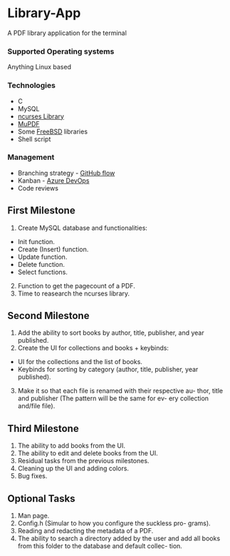 # Library-App
A PDF library application for the terminal

### Supported Operating systems
Anything Linux based

### Technologies
* C
* MySQL
* [ncurses Library](https://invisible-island.net/ncurses/)
* [MuPDF](https://mupdf.com/downloads/index.html)
* Some [FreeBSD](https://www.freebsd.org/) libraries
* Shell script

### Management
* Branching strategy - [GitHub flow](https://githubflow.github.io/)
* Kanban - [Azure DevOps](https://dev.azure.com)
* Code reviews

## First Milestone
1. Create MySQL database and functionalities:
* Init function.
* Create (Insert) function.
* Update function.
* Delete function.
* Select functions.
2. Function to get the pagecount of a PDF.
3. Time to reasearch the ncurses library.

## Second Milestone
1. Add the ability to sort books by author, title, publisher, and
year published.
2. Create the UI for collections and books + keybinds:
* UI for the collections and the list of books.
* Keybinds for sorting by category (author, title, publisher,
year published).
3. Make it so that each file is renamed with their respective au-
thor, title and publisher (The pattern will be the same for ev-
ery collection and/file file).

## Third Milestone
1. The ability to add books from the UI.
2. The ability to edit and delete books from the UI.
3. Residual tasks from the previous milestones.
4. Cleaning up the UI and adding colors.
5. Bug fixes.

## Optional Tasks
1. Man page.
2. Config.h (Simular to how you configure the suckless pro-
grams).
3. Reading and redacting the metadata of a PDF.
4. The ability to search a directory added by the user and add
all books from this folder to the database and default collec-
tion.
